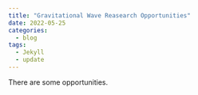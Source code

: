 ```yaml
---
title: "Gravitational Wave Reasearch Opportunities"
date: 2022-05-25
categories:
  - blog
tags:
  - Jekyll
  - update
---
```


There are some opportunities.
